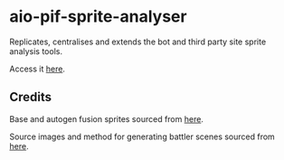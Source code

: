 # aio-pif-sprite-analyser

Replicates, centralises and extends the bot and third party site sprite analysis tools.

Access it [here](https://fiddlekins.github.io/aio-pif-sprite-analyser/).

## Credits

Base and autogen fusion sprites sourced from [here](https://gitlab.com/pokemoninfinitefusion/autogen-fusion-sprites).

Source images and method for generating battler scenes sourced from [here](https://github.com/greystorm101/spritebot).
